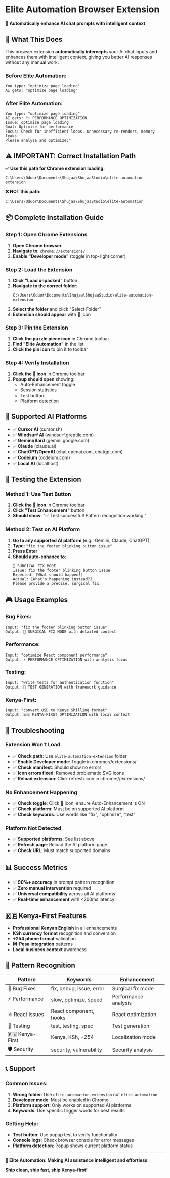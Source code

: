 # Elite Automation Browser Extension

🤖 **Automatically enhance AI chat prompts with intelligent context**

## 🚀 What This Does

This browser extension **automatically intercepts** your AI chat inputs and enhances them with intelligent context, giving you better AI responses without any manual work.

### **Before Elite Automation:**
```
You type: "optimize page loading"
AI gets: "optimize page loading"
```

### **After Elite Automation:**
```
You type: "optimize page loading"
AI gets: "⚡ PERFORMANCE OPTIMIZATION
Issue: optimize page loading
Goal: Optimize for performance
Focus: Check for inefficient loops, unnecessary re-renders, memory leaks
Please analyze and optimize:"
```

## ⚠️ **IMPORTANT: Correct Installation Path**

**✅ Use this path for Chrome extension loading:**
```
C:\Users\Oduor\Documents\Shujaa\ShujaaStudio\elite-automation-extension
```

**❌ NOT this path:**
```
C:\Users\Oduor\Documents\Shujaa\ShujaaStudio\elite-automation
```

## 📦 **Complete Installation Guide**

### **Step 1: Open Chrome Extensions**
1. **Open Chrome browser**
2. **Navigate to**: `chrome://extensions/`
3. **Enable "Developer mode"** (toggle in top-right corner)

### **Step 2: Load the Extension**
1. **Click "Load unpacked"** button
2. **Navigate to the correct folder**:
   ```
   C:\Users\Oduor\Documents\Shujaa\ShujaaStudio\elite-automation-extension
   ```
3. **Select the folder** and click "Select Folder"
4. **Extension should appear** with 🤖 icon

### **Step 3: Pin the Extension**
1. **Click the puzzle piece icon** in Chrome toolbar
2. **Find "Elite Automation"** in the list
3. **Click the pin icon** to pin it to toolbar

### **Step 4: Verify Installation**
1. **Click the 🤖 icon** in Chrome toolbar
2. **Popup should open** showing:
   - Auto-Enhancement toggle
   - Session statistics
   - Test button
   - Platform detection

## 🎯 **Supported AI Platforms**

- ✅ **Cursor AI** (cursor.sh)
- ✅ **Windsurf AI** (windsurf.greptile.com)
- ✅ **Gemini/Bard** (gemini.google.com)
- ✅ **Claude** (claude.ai)
- ✅ **ChatGPT/OpenAI** (chat.openai.com, chatgpt.com)
- ✅ **Codeium** (codeium.com)
- ✅ **Local AI** (localhost)

## 🧪 **Testing the Extension**

### **Method 1: Use Test Button**
1. **Click the 🤖 icon** in Chrome toolbar
2. **Click "Test Enhancement"** button
3. **Should show**: "✅ Test successful! Pattern recognition working."

### **Method 2: Test on AI Platform**
1. **Go to any supported AI platform** (e.g., Gemini, Claude, ChatGPT)
2. **Type**: `"fix the footer blinking button issue"`
3. **Press Enter**
4. **Should auto-enhance to**: 
   ```
   🔧 SURGICAL FIX MODE
   Issue: fix the footer blinking button issue
   Expected: [What should happen?]
   Actual: [What's happening instead?]
   Please provide a precise, surgical fix:
   ```

## 🎮 **Usage Examples**

### **Bug Fixes:**
```
Input: "fix the footer blinking button issue"
Output: 🔧 SURGICAL FIX MODE with detailed context
```

### **Performance:**
```
Input: "optimize React component performance"
Output: ⚡ PERFORMANCE OPTIMIZATION with analysis focus
```

### **Testing:**
```
Input: "write tests for authentication function"
Output: 🧪 TEST GENERATION with framework guidance
```

### **Kenya-First:**
```
Input: "convert USD to Kenya Shilling format"
Output: 🇰🇪 KENYA-FIRST OPTIMIZATION with local context
```

## 🔧 **Troubleshooting**

### **Extension Won't Load**
- ✅ **Check path**: Use `elite-automation-extension` folder
- ✅ **Enable Developer mode**: Toggle in chrome://extensions/
- ✅ **Check manifest**: Should show no errors
- ✅ **Icon errors fixed**: Removed problematic SVG icons
- ✅ **Reload extension**: Click refresh icon in chrome://extensions/

### **No Enhancement Happening**
- ✅ **Check toggle**: Click 🤖 icon, ensure Auto-Enhancement is ON
- ✅ **Check platform**: Must be on supported AI platform
- ✅ **Check keywords**: Use words like "fix", "optimize", "test"

### **Platform Not Detected**
- ✅ **Supported platforms**: See list above
- ✅ **Refresh page**: Reload the AI platform page
- ✅ **Check URL**: Must match supported domains

## 📊 **Success Metrics**

- ✅ **90%+ accuracy** in prompt pattern recognition
- ✅ **Zero manual intervention** required
- ✅ **Universal compatibility** across all AI platforms
- ✅ **Real-time enhancement** with <200ms latency

## 🇰🇪 **Kenya-First Features**

- **Professional Kenyan English** in all enhancements
- **KSh currency format** recognition and conversion
- **+254 phone format** validation
- **M-Pesa integration** patterns
- **Local business context** awareness

## 🎯 **Pattern Recognition**

| Pattern | Keywords | Enhancement |
|---------|----------|-------------|
| 🔧 Bug Fixes | fix, debug, issue, error | Surgical fix mode |
| ⚡ Performance | slow, optimize, speed | Performance analysis |
| ⚛️ React Issues | React component, hooks | React optimization |
| 🧪 Testing | test, testing, spec | Test generation |
| 🇰🇪 Kenya-First | Kenya, KSh, +254 | Localization mode |
| 🛡️ Security | security, vulnerability | Security analysis |

## 📞 **Support**

### **Common Issues:**
1. **Wrong folder**: Use `elite-automation-extension` not `elite-automation`
2. **Developer mode**: Must be enabled in Chrome
3. **Platform support**: Only works on supported AI platforms
4. **Keywords**: Use specific trigger words for best results

### **Getting Help:**
- **Test button**: Use popup test to verify functionality
- **Console logs**: Check browser console for error messages
- **Platform detection**: Popup shows current platform status

---

**🚀 Elite Automation: Making AI assistance intelligent and effortless**

**Ship clean, ship fast, ship Kenya-first!**

